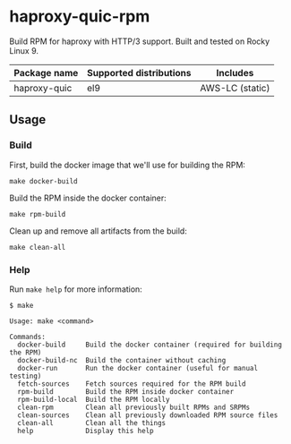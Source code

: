 # haproxy-quic-rpm
Build RPM for haproxy with HTTP/3 support. Built and tested on Rocky Linux 9.

| Package name | Supported distributions | Includes |
| --- | --- | --- |
| haproxy-quic | el9 | AWS-LC (static) |

## Usage

### Build
First, build the docker image that we'll use for building the RPM:
```
make docker-build
```

Build the RPM inside the docker container:
```
make rpm-build
```

Clean up and remove all artifacts from the build:
```
make clean-all
```

### Help
Run `make help` for more information:
```
$ make

Usage: make <command>

Commands:
  docker-build     Build the docker container (required for building the RPM)
  docker-build-nc  Build the container without caching
  docker-run       Run the docker container (useful for manual testing)
  fetch-sources    Fetch sources required for the RPM build
  rpm-build        Build the RPM inside docker container
  rpm-build-local  Build the RPM locally
  clean-rpm        Clean all previously built RPMs and SRPMs
  clean-sources    Clean all previously downloaded RPM source files
  clean-all        Clean all the things
  help             Display this help
```

